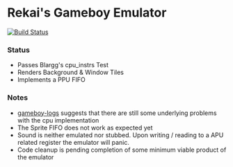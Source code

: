 # Rekai's Gameboy Emulator
[![Build Status](https://ci.paoda.moe/api/badges/paoda/gb/status.svg)](https://ci.paoda.moe/paoda/gb)

### Status
* Passes Blargg's cpu_instrs Test
* Renders Background & Window Tiles 
* Implements a PPU FIFO


### Notes
* [gameboy-logs](https://github.com/wheremyfoodat/Gameboy-logs) suggests that there are still some underlying problems with the cpu implementation
* The Sprite FIFO does not work as expected yet
* Sound is neither emulated nor stubbed. Upon writing / reading to a APU related register the emulator will panic. 
* Code cleanup is pending completion of some minimum viable product of the emulator

